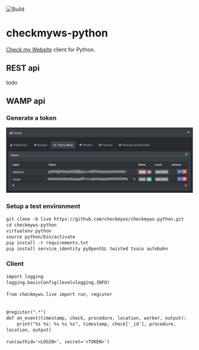 ![Build](https://travis-ci.org/checkmyws/checkmyws-python.svg)

# checkmyws-python

[Check my Website](https://checkmy.ws) client for Python.

## REST api

todo

## WAMP api

### Generate a token

![Token](doc/images/tokens.png)

### Setup a test environment
```
git clone -b live https://github.com/checkmyws/checkmyws-python.git
cd checkmyws-python
virtualenv python
source python/bin/activate
pip install -r requirements.txt
pip install service_identity pyOpenSSL twisted txaio autobahn
```

### Client
```
import logging
logging.basicConfig(level=logging.INFO)

from checkmyws.live import run, register


@register(".*")
def on_event(timestamp, check, procedure, location, worker, output):
    print("%s %s: %s %s %s", timestamp, check['_id'], procedure, location, output)

run(authid='<LOGIN>', secret='<TOKEN>')

```
